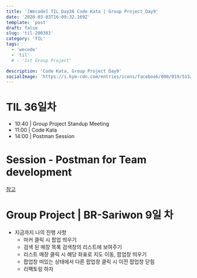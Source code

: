 ```yaml
---
title: '[Wecode] TIL_Day36 Code Kata | Group Project_Day9'
date: '2020-03-03T16:09:32.169Z'
template: 'post'
draft: false
slug: 'til-200303'
category: 'TIL'
tags:
  - 'wecode'
  - 'til'
  # - '1st Group Project'

description: 'Code Kata, Group Project Day9'
socialImage: 'https://i.kym-cdn.com/entries/icons/facebook/000/019/513/til.jpg'
---
```


# TIL 36일차

- 10:40 | Group Project Standup Meeting
- 11:00 | Code Kata
- 14:00 | Postman Session

# Session - Postman for Team development

[참고](https://evergreen-david.github.io/posts/postman-team-development)

# Group Project | BR-Sariwon 9일 차

- 지금까지 나의 진행 사항
  - 마커 클릭 시 팝업 띄우기
  - 검색 된 매장 목록 검색창의 리스트에 보여주기
  - 리스트 매장 클릭 시 해당 좌표로 지도 이동, 팝업창 띄우기
  - 팝업창 떠있는 상태에서 다른 팝업창 클릭 시 이전 팝업창 닫힘
  - 리팩토링 하자
